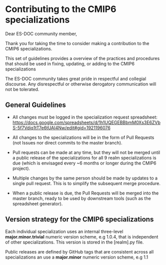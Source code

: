 # Contributing to the CMIP6 specializations	

Dear ES-DOC community member,

Thank you for taking the time to consider making a contribution to the
CMIP6 specializations.

This set of guidelines provides a overview of the practices and
procedures that should be used in fixing, updating, or adding to the
CMIP6 specializations

The ES-DOC community takes great pride in respectful and collegial
discourse. Any disrespectful or otherwise derogatory communication
will not be tolerated.

## General Guidelines

* All changes must be logged in the specialization request
  spreadsheet:
  https://docs.google.com/spreadsheets/d/1h1UQEGEBBbmM0Xs3E6ZVbS-5f7Vdiq1tT7e6tUAI4Nw/edit#gid=1921196076

* All changes to the specializations will be in the form of Pull
  Requests (not Issues nor direct commits to the master branch).

* Pull requests can be made at any time, but they will not be merged
  until a public release of the specializations for all 9 realm
  specializations is due (which is envisaged every ~6 months or longer
  during the CMIP6 project).
  
* Multiple changes by the same person should be made by updates to a single pull request. This is to simplify the subsequent merge procedure.

* When a public release is due, the Pull Requests will be merged into
  the master branch, ready to be used by downstream tools (such as the
  spreadsheet generator).

## Version strategy for the CMIP6 specializations

Each individual specialization uses an internal three-level
**major.minor.trivial** numeric version scheme, e.g 1.0.4, that is
independent of other specializations. This version is stored in the
[realm].py file.

Public releases are defined by GitHub tags that are consistent across
all specializations an use a **major.minor** numeric version scheme,
e.g 1.1

